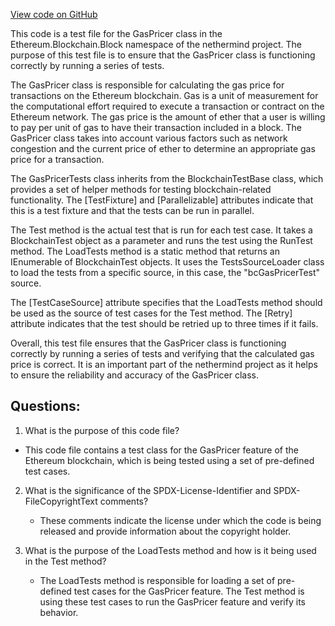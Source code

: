 [View code on GitHub](https://github.com/nethermindeth/nethermind/Ethereum.Blockchain.Block.Test/GasPricerTests.cs)

This code is a test file for the GasPricer class in the Ethereum.Blockchain.Block namespace of the nethermind project. The purpose of this test file is to ensure that the GasPricer class is functioning correctly by running a series of tests. 

The GasPricer class is responsible for calculating the gas price for transactions on the Ethereum blockchain. Gas is a unit of measurement for the computational effort required to execute a transaction or contract on the Ethereum network. The gas price is the amount of ether that a user is willing to pay per unit of gas to have their transaction included in a block. The GasPricer class takes into account various factors such as network congestion and the current price of ether to determine an appropriate gas price for a transaction.

The GasPricerTests class inherits from the BlockchainTestBase class, which provides a set of helper methods for testing blockchain-related functionality. The [TestFixture] and [Parallelizable] attributes indicate that this is a test fixture and that the tests can be run in parallel. 

The Test method is the actual test that is run for each test case. It takes a BlockchainTest object as a parameter and runs the test using the RunTest method. The LoadTests method is a static method that returns an IEnumerable of BlockchainTest objects. It uses the TestsSourceLoader class to load the tests from a specific source, in this case, the "bcGasPricerTest" source.

The [TestCaseSource] attribute specifies that the LoadTests method should be used as the source of test cases for the Test method. The [Retry] attribute indicates that the test should be retried up to three times if it fails.

Overall, this test file ensures that the GasPricer class is functioning correctly by running a series of tests and verifying that the calculated gas price is correct. It is an important part of the nethermind project as it helps to ensure the reliability and accuracy of the GasPricer class.
## Questions: 
 1. What is the purpose of this code file?
   - This code file contains a test class for the GasPricer feature of the Ethereum blockchain, which is being tested using a set of pre-defined test cases.

2. What is the significance of the SPDX-License-Identifier and SPDX-FileCopyrightText comments?
   - These comments indicate the license under which the code is being released and provide information about the copyright holder.

3. What is the purpose of the LoadTests method and how is it being used in the Test method?
   - The LoadTests method is responsible for loading a set of pre-defined test cases for the GasPricer feature. The Test method is using these test cases to run the GasPricer feature and verify its behavior.